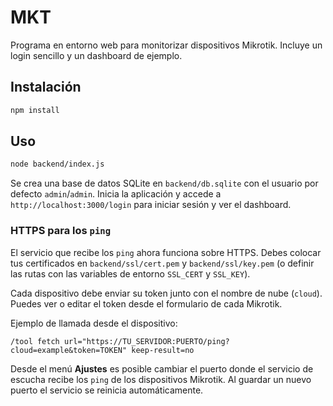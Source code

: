 # MKT

Programa en entorno web para monitorizar dispositivos Mikrotik. Incluye un login sencillo y un dashboard de ejemplo.

## Instalación

```bash
npm install
```

## Uso

```bash
node backend/index.js
```

Se crea una base de datos SQLite en `backend/db.sqlite` con el usuario por defecto `admin`/`admin`. Inicia la aplicación y accede a `http://localhost:3000/login` para iniciar sesión y ver el dashboard.

### HTTPS para los `ping`

El servicio que recibe los `ping` ahora funciona sobre HTTPS. Debes colocar tus certificados en `backend/ssl/cert.pem` y `backend/ssl/key.pem` (o definir las rutas con las variables de entorno `SSL_CERT` y `SSL_KEY`).

Cada dispositivo debe enviar su token junto con el nombre de nube (`cloud`). Puedes ver o editar el token desde el formulario de cada Mikrotik.

Ejemplo de llamada desde el dispositivo:

```
/tool fetch url="https://TU_SERVIDOR:PUERTO/ping?cloud=example&token=TOKEN" keep-result=no
```

Desde el menú **Ajustes** es posible cambiar el puerto donde el servicio de escucha recibe los `ping` de los dispositivos Mikrotik. Al guardar un nuevo puerto el servicio se reinicia automáticamente.
